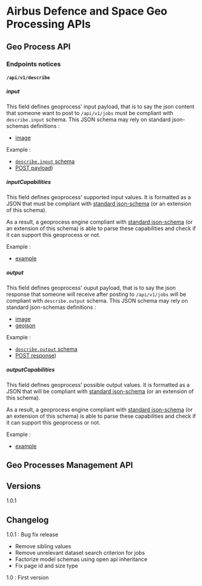 # Airbus Defence and Space Geo Processing APIs


## Geo Process API

### Endpoints notices

#### `/api/v1/describe`

##### input
This field defines geoprocess' input payload, that is to say the json content that someone want to post to `/api/v1/jobs` must be compliant with `describe.input` schema. This JSON schema may rely on standard json-schemas definitions :
* [image](2.0/definitions/image.json)

Example :
* [`describe.input` schema](2.0/examples/geoprocess.describe.input.schema.json)
* [POST payload](2.0/examples/geoprocess.input.json))

##### inputCapabilities
This field defines geoprocess' supported input values. It is formatted as a JSON that must be compliant with [standard json-schema](2.0/definitions/inputCapabilities.json) (or an extension of this schema).

As a result, a geoprocess engine compliant with [standard json-schema](2.0/definitions/inputCapabilities.json) (or an extension of this schema) is able to parse these capabilities and check if it can support this geoprocess or not.

Example :
* [example](2.0/examples/geoprocess.inputCapabilities.json)

##### output
This field defines geoprocess' ouput payload, that is to say the json response that someone will receive after posting to `/api/v1/jobs` will be compliant with `describe.output` schema. This JSON schema may rely on standard json-schemas definitions :
* [image](2.0/definitions/image.json)
* [geojson](https://geojson.org/schema/FeatureCollection.json)

Example :
* [`describe.output` schema](2.0/examples/geoprocess.describe.output.schema.json)
* [POST response](2.0/examples/geoprocess.output.json))

##### outputCapabilities
This field defines geoprocess' possible output values. It is formatted as a JSON that will be compliant with [standard json-schema](2.0/definitions/outputCapabilities.json) (or an extension of this schema).

As a result, a geoprocess engine compliant with [standard json-schema](2.0/definitions/outputCapabilities.json) (or an extension of this schema) is able to parse these capabilities and check if it can support this geoprocess or not.

Example :
* [example](2.0/examples/geoprocess.outputCapabilities.json)


## Geo Processes Management API


## Versions

1.0.1

## Changelog

1.0.1 : Bug fix release
 * Remove sibling values
 * Remove unrelevant dataset search criterion for jobs
 * Factorize model schemas using open api inheritance
 * Fix page id and size type

1.0 : First version
